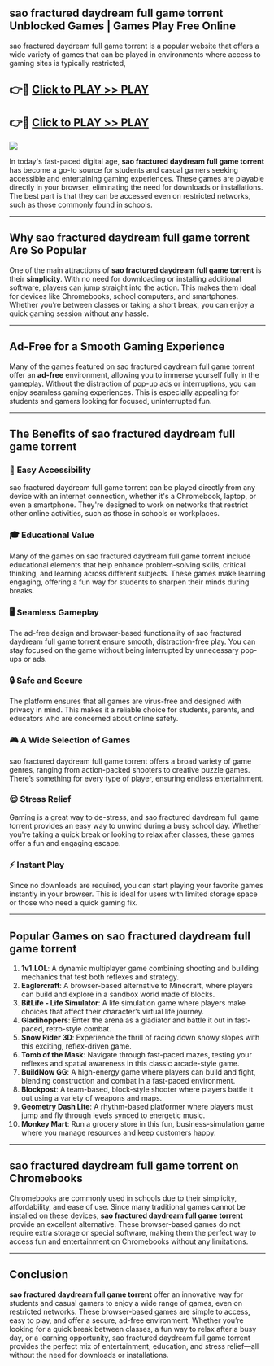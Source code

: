 ## sao fractured daydream full game torrent Unblocked Games | Games Play Free Online

sao fractured daydream full game torrent is a popular website that offers a wide variety of games that can be played in environments where access to gaming sites is typically restricted,


## 👉🔴 [Click to PLAY >> PLAY](http://freeplayer.one?title=sao_fractured_daydream_full_game_torrent&ref=19D)

## 👉🔴 [Click to PLAY >> PLAY](http://freeplayer.one?title=sao_fractured_daydream_full_game_torrent&ref=19D)


<a href="http://freeplayer.one?title=sao_fractured_daydream_full_game_torrent&ref=19D"><img src="https://clearcache.store/games.png"></a>

In today's fast-paced digital age, **sao fractured daydream full game torrent** has become a go-to source for students and casual gamers seeking accessible and entertaining gaming experiences. These games are playable directly in your browser, eliminating the need for downloads or installations. The best part is that they can be accessed even on restricted networks, such as those commonly found in schools.

---

## **Why sao fractured daydream full game torrent Are So Popular**

One of the main attractions of **sao fractured daydream full game torrent** is their **simplicity**. With no need for downloading or installing additional software, players can jump straight into the action. This makes them ideal for devices like Chromebooks, school computers, and smartphones. Whether you’re between classes or taking a short break, you can enjoy a quick gaming session without any hassle.

---

## **Ad-Free for a Smooth Gaming Experience**

Many of the games featured on sao fractured daydream full game torrent offer an **ad-free** environment, allowing you to immerse yourself fully in the gameplay. Without the distraction of pop-up ads or interruptions, you can enjoy seamless gaming experiences. This is especially appealing for students and gamers looking for focused, uninterrupted fun.

---

## **The Benefits of sao fractured daydream full game torrent**

### 🚪 **Easy Accessibility**
sao fractured daydream full game torrent can be played directly from any device with an internet connection, whether it's a Chromebook, laptop, or even a smartphone. They're designed to work on networks that restrict other online activities, such as those in schools or workplaces.

### 🎓 **Educational Value**
Many of the games on sao fractured daydream full game torrent include educational elements that help enhance problem-solving skills, critical thinking, and learning across different subjects. These games make learning engaging, offering a fun way for students to sharpen their minds during breaks.

### 🖥️ **Seamless Gameplay**
The ad-free design and browser-based functionality of sao fractured daydream full game torrent ensure smooth, distraction-free play. You can stay focused on the game without being interrupted by unnecessary pop-ups or ads.

### 🔒 **Safe and Secure**
The platform ensures that all games are virus-free and designed with privacy in mind. This makes it a reliable choice for students, parents, and educators who are concerned about online safety.

### 🎮 **A Wide Selection of Games**
sao fractured daydream full game torrent offers a broad variety of game genres, ranging from action-packed shooters to creative puzzle games. There’s something for every type of player, ensuring endless entertainment.

### 😌 **Stress Relief**
Gaming is a great way to de-stress, and sao fractured daydream full game torrent provides an easy way to unwind during a busy school day. Whether you're taking a quick break or looking to relax after classes, these games offer a fun and engaging escape.

### ⚡ **Instant Play**
Since no downloads are required, you can start playing your favorite games instantly in your browser. This is ideal for users with limited storage space or those who need a quick gaming fix.

---

## **Popular Games on sao fractured daydream full game torrent**

1. **1v1.LOL**: A dynamic multiplayer game combining shooting and building mechanics that test both reflexes and strategy.
2. **Eaglercraft**: A browser-based alternative to Minecraft, where players can build and explore in a sandbox world made of blocks.
3. **BitLife - Life Simulator**: A life simulation game where players make choices that affect their character’s virtual life journey.
4. **Gladihoppers**: Enter the arena as a gladiator and battle it out in fast-paced, retro-style combat.
5. **Snow Rider 3D**: Experience the thrill of racing down snowy slopes with this exciting, reflex-driven game.
6. **Tomb of the Mask**: Navigate through fast-paced mazes, testing your reflexes and spatial awareness in this classic arcade-style game.
7. **BuildNow GG**: A high-energy game where players can build and fight, blending construction and combat in a fast-paced environment.
8. **Blockpost**: A team-based, block-style shooter where players battle it out using a variety of weapons and maps.
9. **Geometry Dash Lite**: A rhythm-based platformer where players must jump and fly through levels synced to energetic music.
10. **Monkey Mart**: Run a grocery store in this fun, business-simulation game where you manage resources and keep customers happy.

---

## **sao fractured daydream full game torrent on Chromebooks**

Chromebooks are commonly used in schools due to their simplicity, affordability, and ease of use. Since many traditional games cannot be installed on these devices, **sao fractured daydream full game torrent** provide an excellent alternative. These browser-based games do not require extra storage or special software, making them the perfect way to access fun and entertainment on Chromebooks without any limitations.

---

## **Conclusion**

**sao fractured daydream full game torrent** offer an innovative way for students and casual gamers to enjoy a wide range of games, even on restricted networks. These browser-based games are simple to access, easy to play, and offer a secure, ad-free environment. Whether you’re looking for a quick break between classes, a fun way to relax after a busy day, or a learning opportunity, sao fractured daydream full game torrent provides the perfect mix of entertainment, education, and stress relief—all without the need for downloads or installations.